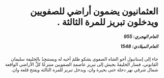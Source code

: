 <h1 dir="rtl">العثمانيون يضمون أراضي للصفويين ويدخلون تبريز للمرة الثالثة .</h1>

<h5 dir="rtl">العام الهجري:  955

العام الميلادي: 1548

</h5>

<p dir="rtl">جاء إلى إستانبول أخو الشاه الصفوي يشكو ظلمَ أخيه له ويستنجِدُ بالخليفة سليمان القانوني، فسار الخليفةُ بجيش إلى تبريز عاصمةِ الصفويين منتزعًا كلَّ الأراضي الواقعة شمال شرقي نهر دجلة حتى بحيرة وان، ويدخل تبريز للمرة الثالثة ويفتح قلعة وان.</p></br>
